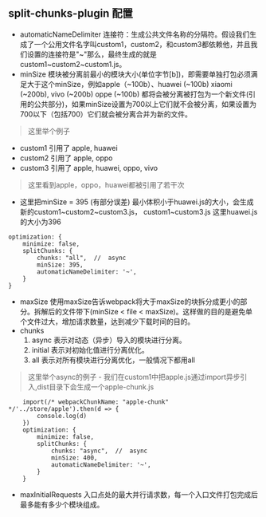 ## split-chunks-plugin 配置
- automaticNameDelimiter 连接符：生成公共文件名称的分隔符。假设我们生成了一个公用文件名字叫custom1，custom2，和custom3都依赖他，并且我们设置的连接符是"~"那么，最终生成的就是 custom1~custom2~custom1.js。
- minSize 模块被分离前最小的模块大小(单位字节[b])，即需要单独打包必须满足大于这个minSize，例如apple（~100b）、huawei (~100b) xiaomi (~200b), vivo (~200b) oppe (~100b) 都将会被分离被打包为一个新文件(引用的公共部分)，如果minSize设置为700以上它们就不会被分离，如果设置为700以下（包括700）它们就会被分离合并为新的文件。
> 这里举个例子 
- custom1 引用了 apple, huawei
- custom2 引用了 apple, oppo
- custom3 引用了 apple, huawei, oppo, vivo 
> 这里看到apple，oppo，huawei都被引用了若干次
- 这里把minSize = 395 (有部分误差) 最小体积小于huawei.js的大小，会生成新的custom1~custom2~custom3.js， custom1~custom3.js
这里huawei.js的大小为396
```
optimization: {
    minimize: false,
    splitChunks: {
        chunks: "all",  //  async
        minSize: 395, 
        automaticNameDelimiter: '~',
    }
}
```
- maxSize 使用maxSize告诉webpack将大于maxSize的块拆分成更小的部分。拆解后的文件带下(minSize < file < maxSize)。这样做的目的是避免单个文件过大，增加请求数量，达到减少下载时间的目的。
- chunks 
    1. async 表示对动态（异步）导入的模块进行分离。
    2. initial 表示对初始化值进行分离优化。
    3. all 表示对所有模块进行分离优化，一般情况下都用all 
> 这里举个async的例子
    - 我们在custom1中把apple.js通过import异步引入,dist目录下会生成一个apple-chunk.js

```
    import(/* webpackChunkName: "apple-chunk" */'../store/apple').then(d => {
        console.log(d)
    })
    optimization: {
        minimize: false,
        splitChunks: {
            chunks: "async",  //  async
            minSize: 400, 
            automaticNameDelimiter: '~',
        }
    }
```
- maxInitialRequests 入口点处的最大并行请求数，每一个入口文件打包完成后最多能有多少个模块组成。

